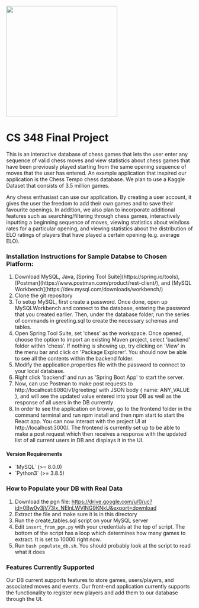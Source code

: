 <img src="https://i.pinimg.com/originals/5e/45/c3/5e45c3f6445fba750c3b4776c7a298fb.gif"  width="300"><img/>

# CS 348 Final Project
This is an interactive database of chess games that lets the user enter any sequence of valid chess moves and view statistics about chess games that have been previously played starting from the same opening sequence of moves that the user has entered. An example application that inspired our application is the Chess Tempo chess database. We plan to use a Kaggle Dataset that consists of 3.5 million games. 

Any chess enthusiast can use our application. By creating a user account, it gives the user the freedom to add their own games and to save their favourite openings. In addition, we also plan to incorporate additional features such as searching/filtering through chess games, interactively inputting a beginning sequence of moves, viewing statistics about win/loss rates for a particular opening, and viewing statistics about the distribution of ELO ratings of players that have played a certain opening (e.g. average ELO).


### Installation Instructions for Sample Databse to Chosen Platform:
<ol>
<li>Download MySQL, Java, [Spring Tool Suite](https://spring.io/tools), [Postman](https://www.postman.com/product/rest-client/), and [MySQL Workbench](https://dev.mysql.com/downloads/workbench/)</li>
<li>Clone the git repository</li>
<li>To setup MySQL, first create a password. Once done, open up MySQLWorkbench and connect to the database, entering the password that you created earlier. Then, under the database folder, run the series of commands in greeting.sql to create the necessary schemas and tables.</li>
<li>Open Spring Tool Suite, set 'chess' as the workspace. Once opened, choose the option to import an existing Maven project, select 'backend' folder within 'chess'. If nothing is showing up, try clicking on 'View' in the menu bar and click on 'Package Explorer'. You should now be able to see all the contents within the backend folder.</li>
<li>Modify the application.properties file with the password to connect to your local database.</li>
<li>Right click 'backend' and run as 'Spring Boot App' to start the server.</li>
<li>Now, can use Postman to make post requests to http://localhost:8080/v1/greeting/ with JSON body { name: ANY_VALUE }, and will see the updated value entered into your DB as well as the response of all users in the DB currently</li>
<li>In order to see the application on brower, go to the frontend folder in the command terminal and run npm install and then npm start to start the React app. You can now interact with the project UI at http://localhost:3000/. The frontend is currently set up to be able to make a post request which then receives a response with the updated list of all current users in DB and displays it in the UI.</li>
</ol>

#### Version Requirements
<ul>
<li>
`MySQL` (>= 8.0.0)
</li>
<li>
`Python3` (>= 3.8.5)
</li>
</ul>

### How to Populate your DB with Real Data

1. Download the pgn file: https://drive.google.com/u/0/uc?id=0Bw0y3jV73lx_NElnLWVlNG9KNkU&export=download
2. Extract the file and make sure it is in this directory
3. Run the create_tables.sql script on your MySQL server
4. Edit `insert_from_pgn.py` with your credentials at the top of script. The bottom of the script has a loop
which determines how many games to extract. It is set to 10000 right now.
5. Run `bash populate_db.sh`. You should probably look at the script to read what it does

### Features Currently Supported

Our DB current supports features to store games, users/players, and associated moves and events. Our front-end application currently supports the functionality to register new players and add them to our database through the UI.